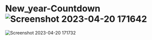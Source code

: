 # New_year-Countdown![Screenshot 2023-04-20 171642](https://user-images.githubusercontent.com/97689712/233357947-2fa83036-8f3e-4c81-a57e-ce51de80eb2b.png)
![Screenshot 2023-04-20 171732](https://user-images.githubusercontent.com/97689712/233358114-19312bd3-db8e-41ca-b078-cb31fecaf57c.png)
